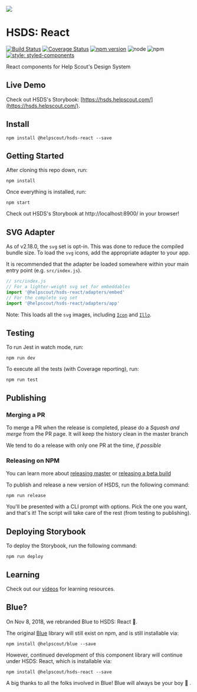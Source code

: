 ![](https://ddwva799xzrph.cloudfront.net/items/110k3c0l3v183J3J0g2I/hsds-logo-readme.png)

# HSDS: React

[![Build Status](https://travis-ci.org/helpscout/hsds-react.svg?branch=master)](https://travis-ci.org/helpscout/hsds-react)
[![Coverage Status](https://coveralls.io/repos/github/helpscout/hsds-react/badge.svg?branch=master)](https://coveralls.io/github/helpscout/hsds-react?branch=master)
[![npm version](https://badge.fury.io/js/%40helpscout%2Fhsds-react.svg)](https://badge.fury.io/js/%40helpscout%2Fhsds-react)
![node](https://img.shields.io/badge/node-12.13.0-blue.svg)
![npm](https://img.shields.io/badge/npm-6.12.0-blue.svg)
[![style: styled-components](https://img.shields.io/badge/style-%F0%9F%92%85%20styled--components-orange.svg?colorB=daa357&colorA=db748e)](https://github.com/styled-components/styled-components)

React components for Help Scout's Design System

## Live Demo

Check out HSDS's Storybook: [https://hsds.helpscout.com/](https://hsds.helpscout.com/).

## Install

```
npm install @helpscout/hsds-react --save
```

## Getting Started

After cloning this repo down, run:

```
npm install
```

Once everything is installed, run:

```
npm start
```

Check out HSDS's Storybook at http://localhost:8900/ in your browser!

## SVG Adapter

As of v2.18.0, the `svg` set is opt-in. This was done to reduce the compiled bundle size. To load the `svg` icons, add the appropriate adapter to your app.

It is recommended that the adapter be loaded somewhere within your main entry point (e.g. `src/index.js`).

```js
// src/index.js
// For a lighter-weight svg set for embeddables
import '@helpscout/hsds-react/adapters/embed'
// For the complete svg set
import '@helpscout/hsds-react/adapters/app'
```

Note: This loads all the `svg` images, including [`Icon`](./src/components/Icon) and [`Illo`](./src/components/Illo).

## Testing

To run Jest in watch mode, run:

```
npm run dev
```

To execute all the tests (with Coverage reporting), run:

```
npm run test
```

## Publishing

### Merging a PR

To merge a PR when the release is completed, please do a _Squash and merge_ from the PR page. It will keep the history clean in the master branch

We tend to do a release with only one PR at the time, _if possible_

### Releasing on NPM

You can learn more about [releasing master](https://helpscout.gitbook.io/hsds-react/contributing/release) or [releasing a beta build](https://helpscout.gitbook.io/hsds-react/testing/local-integration-testing)

To publish and release a new version of HSDS, run the following command:

```
npm run release
```

You'll be presented with a CLI prompt with options.
Pick the one you want, and that's it! The script will take care of the rest (from testing to publishing).

## Deploying Storybook

To deploy the Storybook, run the following command:

```
npm run deploy
```

## Learning

Check out our [videos](./VIDEOS.md) for learning resources.

## Blue?

On Nov 8, 2018, we rebranded Blue to HSDS: React :tada:.

The original [Blue](https://www.npmjs.com/package/@helpscout/blue) library will still exist on npm, and is still installable via:

```
npm install @helpscout/blue --save
```

However, continued development of this component library will continue under HSDS: React, which is installable via:

```
npm install @helpscout/hsds-react --save
```

A big thanks to all the folks involved in Blue! Blue will always be your boy :blue_heart: .
